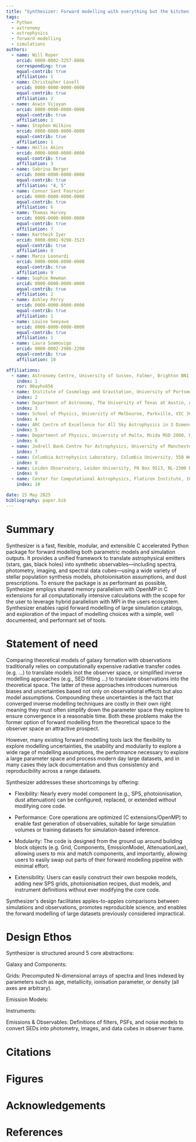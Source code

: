 ```yaml
---
title: "Synthesizer: Forward modelling with everything but the kitchen sink"
tags:
  - Python
  - astronomy
  - astrophysics
  - forward modelling
  - simulations
authors:
  - name: Will Roper
    orcid: 0000-0002-3257-8806
    corresponding: true
    equal-contrib: true
    affiliation: 1
  - name: Christopher Lovell
    orcid: 0000-0000-0000-0000
    equal-contrib: true
    affiliation: 2
  - name: Aswin Vijayan
    orcid: 0000-0000-0000-0000
    equal-contrib: true
    affiliation: 1
  - name: Stephen Wilkins
    orcid: 0000-0000-0000-0000
    equal-contrib: true
    affiliation: 1
  - name: Hollis Akins
    orcid: 0000-0000-0000-0000
    equal-contrib: true
    affiliation: 3
  - name: Sabrina Berger
    orcid: 0000-0000-0000-0000
    equal-contrib: true
    affiliation: "4, 5"
  - name: Connor Sant Fournier
    orcid: 0000-0000-0000-0000
    equal-contrib: true
    affiliation: 6
  - name: Thomas Harvey
    orcid: 0000-0000-0000-0000
    equal-contrib: true
    affiliation: 7
  - name: Kartheik Iyer
    orcid: 0000-0001-9298-3523
    equal-contrib: true
    affiliation: 8
  - name: Marco Leonardi
    orcid: 0000-0000-0000-0000
    equal-contrib: true
    affiliation: 9
  - name: Sophie Newman
    orcid: 0000-0000-0000-0000
    equal-contrib: true
    affiliation: 2
  - name: Ashley Perry
    orcid: 0000-0000-0000-0000
    equal-contrib: true
    affiliation: 1
  - name: Louise Seeyave
    orcid: 0000-0000-0000-0000
    equal-contrib: true
    affiliation: 1
  - name: Laura Sommovigo
    orcid: 0000-0002-2906-2200
    equal-contrib: true
    affiliation: 10

affiliations:
  - name: Astronomy Centre, University of Sussex, Falmer, Brighton BN1 9QH, UK
    index: 1
    ror: 00ayhx656
  - name: Institute of Cosmology and Gravitation, University of Portsmouth, Burnaby Road, Portsmouth, PO1 3FX, UK
    index: 2
  - name: Department of Astronomy, The University of Texas at Austin, Austin, TX 78712, USA
    index: 3
  - name: School of Physics, University of Melbourne, Parkville, VIC 3010, Australia
    index: 4
  - name: ARC Centre of Excellence for All Sky Astrophysics in 3 Dimensions (ASTRO 3D). Australia
    index: 5
  - name: Department of Physics, University of Malta, Msida MSD 2080, Malta
    index: 6
  - name: Jodrell Bank Centre for Astrophysics, University of Manchester, Oxford Road, Manchester M13 9PL, UK
    index: 7
  - name: Columbia Astrophysics Laboratory, Columbia University, 550 West 120th Street, New York, NY 10027, USA
    index: 8
  - name: Leiden Observatory, Leiden University, PO Box 9513, NL-2300 RA Leiden, The Netherlands
    index: 9
  - name: Center for Computational Astrophysics, Flatiron Institute, 162 5th Ave, New York, NY 10010, USA
    index: 10

date: 15 May 2025
bibliography: paper.bib
---
```


# Summary

Synthesizer is a fast, flexible, modular, and extensible C accelerated Python package for forward modelling both parametric models and simulation outputs. It provides a unified framework to translate astrophysical emitters (stars, gas, black holes) into synthetic observables—including spectra, photometry, imaging, and spectral data cubes—using a wide variety of stellar population synthesis models, photoionisation assumptions, and dust prescriptions. To ensure the package is as performant as possible, Synthesizer employs shared memory parallelism with OpenMP in C extensions for all computationally intensive calculations with the scope for the user to leverage hybrid parallelism with MPI in the users ecosystem. Synthesizer enables rapid forward modelling of large simulation catalogs, and exploration of the impact of modelling choices with a simple, well documented, and performant set of tools.

# Statement of need

Comparing theoretical models of galaxy formation with observations traditionally relies on computationally expensive radiative transfer codes (e.g. ...) to translate models inot the observer space, or simplified inverse modelling approaches (e.g., SED fitting ...) to translate observations into the theoretical space. The latter of these approaches introduces numerous biases and uncertainties based not only on observational effects but also model assumptions. Compounding these uncertainties is the fact that converged inverse modelling techniques are costly in their own right meaning they must often simplify down the parameter space they explore to ensure convergence in a reasonable time. Both these problems make the former option of forward modelling from the theoretical space to the observer space an attractive prospect.

However, many existing forward modelling tools lack the flexibility to explore modelling uncertainties, the usability and modularity to explore a wide rage of modelling assumptions, the performance necessary to explore a large parameter space and process modern day large datasets, and in many cases they lack documentation and thus consistency and reproducibility across a range datasets.

Synthesizer addresses these shortcomings by offering:

- Flexibility: Nearly every model component (e.g., SPS, photoionisation, dust attenuation) can be configured, replaced, or extended without modifying core code.

- Performance: Core operations are optimized (C extensions/OpenMP) to enable fast generation of observables, suitable for large simulation volumes or training datasets for simulation-based inference.

- Modularity: The code is designed from the ground up around building block objects (e.g. Grid, Components, EmissionModel, AttenuationLaw), allowing users to mix and match components, and importantly, allowing users to easily swap out parts of their forward modelling pipeline with minimal effort.

- Extensibility: Users can easily construct their own bespoke models, adding new SPS grids, photoionisation recipes, dust models, and instrument definitions without ever modifying the core code.

Synthesizer's design facilitates apples-to-apples comparisons between simulations and observations, promotes reproducible science, and enables the forward modelling of large datasets previously considered impractical.

# Design Ethos

Synthesizer is structured around 5 core abstractions:

Galaxy and Components:

Grids: Precomputed N-dimensional arrays of spectra and lines indexed by parameters such as age, metallicity, ionisation parameter, or density (all axes are arbitrary).

Emission Models:

Instruments:

Emissions & Observables: Definitions of filters, PSFs, and noise models to convert SEDs into photometry, images, and data cubes in observer frame.

# Citations

# Figures

# Acknowledgements

# References
